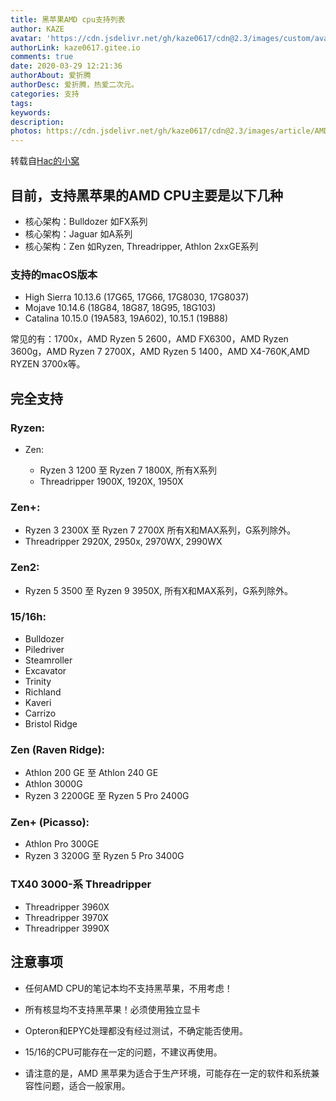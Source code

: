 ```yaml
---
title: 黑苹果AMD cpu支持列表
author: KAZE
avatar: 'https://cdn.jsdelivr.net/gh/kaze0617/cdn@2.3/images/custom/avatar.jpg'
authorLink: kaze0617.gitee.io
comments: true
date: 2020-03-29 12:21:36
authorAbout: 爱折腾
authorDesc: 爱折腾，热爱二次元。
categories: 支持
tags:
keywords:
description:
photos: https://cdn.jsdelivr.net/gh/kaze0617/cdn@2.3/images/article/AMD.jpg
---
```

转载自[Hac的小窝](http://hac.fangf.cc/archives/349)
## 目前，支持黑苹果的AMD CPU主要是以下几种

+ 核心架构：Bulldozer 如FX系列
+ 核心架构：Jaguar 如A系列
+ 核心架构：Zen 如Ryzen, Threadripper, Athlon 2xxGE系列

### 支持的macOS版本

+ High Sierra 10.13.6 (17G65, 17G66, 17G8030, 17G8037)
+ Mojave 10.14.6 (18G84, 18G87, 18G95, 18G103)
+ Catalina 10.15.0 (19A583, 19A602), 10.15.1 (19B88)

常见的有：1700x，AMD Ryzen 5 2600，AMD FX6300，AMD Ryzen 3600g，AMD Ryzen 7 2700X，AMD Ryzen 5 1400，AMD X4-760K,AMD RYZEN 3700x等。

## 完全支持

### Ryzen:

+ Zen:

  + Ryzen 3 1200 至 Ryzen 7 1800X, 所有X系列
  + Threadripper 1900X, 1920X, 1950X

### Zen+:

  + Ryzen 3 2300X 至 Ryzen 7 2700X 所有X和MAX系列，G系列除外。
  + Threadripper 2920X, 2950x, 2970WX, 2990WX

### Zen2:

+ Ryzen 5 3500 至 Ryzen 9 3950X, 所有X和MAX系列，G系列除外。

### 15/16h:

  + Bulldozer
  + Piledriver
  + Steamroller
  + Excavator
  + Trinity
  + Richland
  + Kaveri
  + Carrizo
  + Bristol Ridge

### Zen (Raven Ridge):

  + Athlon 200 GE 至 Athlon 240 GE
  + Athlon 3000G
  + Ryzen 3 2200GE 至 Ryzen 5 Pro 2400G

### Zen+ (Picasso):

  + Athlon Pro 300GE
  + Ryzen 3 3200G 至 Ryzen 5 Pro 3400G

### TX40 3000-系 Threadripper

  + Threadripper 3960X
  + Threadripper 3970X
  + Threadripper 3990X

## 注意事项
+ 任何AMD CPU的笔记本均不支持黑苹果，不用考虑！

+ 所有核显均不支持黑苹果！必须使用独立显卡

+ Opteron和EPYC处理都没有经过测试，不确定能否使用。

+ 15/16的CPU可能存在一定的问题，不建议再使用。

+ 请注意的是，AMD 黑苹果为适合于生产环境，可能存在一定的软件和系统兼容性问题，适合一般家用。
